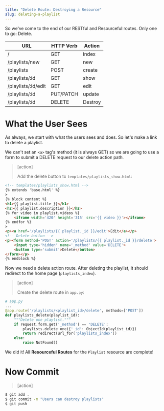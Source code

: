 ```yaml
---
title: "Delete Route: Destroying a Resource"
slug: deleting-a-playlist
---
```


So we've come to the end of our RESTful and Resourceful routes. Only one to go: Delete.

| URL              | HTTP Verb | Action  |
|------------------|-----------|---------|
| /                | GET       | index   |
| /playlists/new     | GET       | new     |
| /playlists         | POST      | create  |
| /playlists/:id     | GET       | show    |
| /playlists/:id/edit     | GET       | edit    |
| /playlists/:id     | PUT/PATCH | update  |
| /playlists/:id     | DELETE    | Destroy |

# What the User Sees

As always, we start with what the users sees and does. So let's make a link to delete a playlist.

We can't set an `<a>` tag's method (it is always GET) so we are going to use a form to submit a DELETE request to our delete action path.

> [action]
>
> Add the delete button to `templates/playlists_show.html`:
>
```html
<!-- templates/playlists_show.html -->
{% extends 'base.html' %}
>
{% block content %}
<h1>{{ playlist.title }}</h1>
<h2>{{ playlist.description }}</h2>
{% for video in playlist.videos %}
    <iframe width='420' height='315' src='{{ video }}'></iframe>
{% endfor %}
>
<p><a href='/playlists/{{ playlist._id }}/edit'>Edit</a></p>
<!-- Delete button -->
<p><form method='POST' action='/playlists/{{ playlist._id }}/delete'>
    <input type='hidden' name='_method' value='DELETE'>
    <button type='submit'>Delete</button>
</form></p>
{% endblock %}
```

Now we need a delete action route. After deleting the playlist, it should redirect to the home page (`playlists_index`).

> [action]
>
> Create the delete route in `app.py`:
>
```python
# app.py
...
@app.route('/playlists/<playlist_id>/delete', methods=['POST'])
def playlists_delete(playlist_id):
    """Delete one playlist."""
    if request.form.get('_method') == 'DELETE':
        playlists.delete_one({'_id': ObjectId(playlist_id)})
        return redirect(url_for('playlists_index'))
    else:
        raise NotFound()
```

We did it! All **Resourceful Routes** for the `Playlist` resource are complete!

# Now Commit

> [action]
>
>
```bash
$ git add .
$ git commit -m "Users can destroy playlists"
$ git push
```
